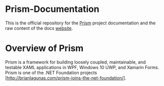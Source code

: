 # Prism-Documentation

This is the official repository for the [Prism](https://github.com/PrismLibrary/Prism) project documentation and the raw content of the docs [website](http://prismlibrary.github.io/docs/).

# Overview of Prism

Prism is a framework for building loosely coupled, maintainable, and testable XAML applications in WPF, Windows 10 UWP, and Xamarin Forms.
Prism is one of the .NET Foundation projects [http://brianlagunas.com/prism-joins-the-net-foundation/].

